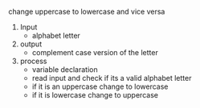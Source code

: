 change uppercase to lowercase and vice versa

1. Input  
   - alphabet letter
2. output 
   - complement case version of the letter
3. process
   - variable declaration 
   - read input and check if its a valid alphabet letter
   - if it is an uppercase change to lowercase
   - if it is lowercase change to uppercase

